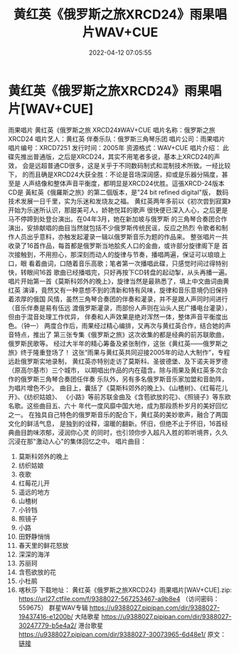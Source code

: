 ﻿---
title: 黄红英《俄罗斯之旅XRCD24》雨果唱片WAV+CUE
date: 2022-04-12 07:05:55
categories: WAV车载音乐、镜像
tags: 国语流行
---
# 黄红英《俄罗斯之旅XRCD24》雨果唱片[WAV+CUE]

雨果唱片 黄红英《俄罗斯之旅 XRCD24》WAV+CUE
唱片名称：俄罗斯之旅 XRCD24
唱片艺人：黄红英
伴奏乐队：俄罗斯三角琴乐团
唱片公司：雨果唱片
唱片编号：XRCD7251
发行时间：2005年
资源格式：WAV+CUE
唱片介绍：
此碟先推出普通版，之后是XRCD24，其实不用笔者多说，基本上XRCD24的声效，
会是远超普通CD很多，这是关乎于不同数码制式和混制技术所致。一经比较下，
的而且确是XRCD24大获全胜：不论是音场深阔感，抑或是乐器分隔度，甚至是
人声结像和整体声音平衡度，都明显是XRCD24优胜。這張XRCD-24版本CD是
黃紅英《俄羅斯之旅》的第二個版本，是"24 bit refined digital"版，
数码技术发展一日千里，实为乐迷和发烧友之福。
黄红英两年多前以《初次尝到寂寞》开始为乐迷所认识，那甜美可人，娇艳悦耳的歌声
很快便已深入人心，之后更是马不停蹄到处登台演出。在04年3月，她在新加坡与俄罗斯
的三角琴合奏团合作演出，安排献唱的曲目当然就包括不少俄罗斯传统民谣，反应之热烈
令歌者和制作人员出乎意料，亦触发起灌录一辑以俄罗斯音乐为题的作品来。
整张唱片一共收录了16首作品，每首都是俄罗斯当地脍炙人口的金曲，或许部分旋律阁下是
首次接触到，不用担心，那深刻而动人的旋律与节奏，播唱两遍，保证可以琅琅上口，眼
看着曲词，口随着音乐高歌；笔者第一次播唱此碟，只感觉时间过得特别快，转眼间16首
歌曲已经播唱完，只好再按下CD转盘的起动掣，从头再播一遍。
唱片开始第一首《莫斯科郊外的晚上》，旋律当然是最熟悉了，填上中文曲词由黄红英
演译，竟然又有一种意想不到的清新和特有风味，旋律和音乐意境仍旧保持着浓厚的俄国
风情，虽然三角琴合奏团的伴奏和灌录，并不是跟人声同时间进行（音乐伴奏是易有伍远
渡俄罗斯灌录，而部份人声则在汕头人民广播电台灌录），但由于混音处理工作优异，
伴奏和人声效果是绝对浑然一体，整体声音平衡度出色。（钟一）
两度合作后，雨果经过精心编排，又再次与黄红英合作，结合她的声音特点，推出了
第三张专集《俄罗斯之旅》这次收集的都是经典的前苏联歌曲，俄罗斯民歌等。
经过大半年的精心筹备及紧张制作，这张《黄红英——俄罗斯之旅》终于隆重登场了！
这张“雨果与黄红英共同迎接2005年的动人大制作”，专程远赴俄罗斯实地录制，
黄红英亦特别走访了莫斯科、圣彼德堡、及下诺夫哥罗德（原高尔基市）三个城市，
以期唱出作品的内在蕴含。除与雨果及黄红英多次合作的俄罗斯三角琴合奏团任伴奏
乐队外，另有多名俄罗斯音乐家加盟和音助阵，为唱片增色不少。
曲目上，囊括了《莫斯科郊外的晚上》、《山楂树》、《红莓花儿开》、《纺织姑娘》、
《小路》等前苏联金曲及《含苞欲放的花》、《照镜子》等东欧名歌。这些曲目五、六十
年代一度风靡中国大地，成为那段质朴岁月的美好回忆之一。
在独具自己特色的俄罗斯音乐的配合下，黄红英的美妙歌声，融合了两国文化的鲜活气息，
是独到的诠释，温暖的翻新。怀旧，但绝不止于怀旧，16首经典曲目韵味浓郁，浸润你心灵
的同时，也引领你步入超凡入胜的聆听境界，久久沉浸在那"激动人心"的集体回忆之中。
唱片曲目：
01. 莫斯科郊外的晚上
02. 纺织姑娘
03. 夜歌
04. 红莓花儿开
05. 遥远的地方
06. 山楂树
07. 小铃铛
08. 照镜子
09. 小路
10. 田野静悄悄
11. 春天里的鲜花怒放
12. 深深的海洋
13. 苏丽珂
14. 含苞欲放的花
15. 小杜鹃
16. 喀秋莎
下载地址：
黄红英《俄罗斯之旅XRCD24》雨果唱片[WAV+CUE].zip: https://url27.ctfile.com/f/9388027-567253467-a9b8e4
（访问密码：559675）
群星WAV专辑
https://u9388027.pipipan.com/dir/9388027-19437416-e1200b/
大陆歌星
https://u9388027.pipipan.com/dir/9388027-30247779-b5e4a2/
港台歌星
https://u9388027.pipipan.com/dir/9388027-30073965-6d48e1/
原文：[链接](https://blog.sina.com.cn/s/blog_1647c7e7601030wmd.html)